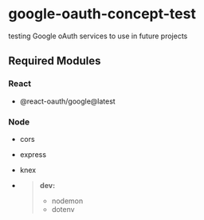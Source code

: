 # google-oauth-concept-test

testing Google oAuth services to use in future projects

## Required Modules

### React

- @react-oauth/google@latest

### Node

- cors
- express
- knex

- > **dev:** 
  > - nodemon
  > - dotenv
